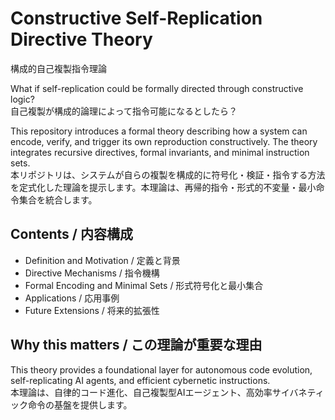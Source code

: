 # Constructive Self-Replication Directive Theory  
構成的自己複製指令理論

What if self-replication could be formally directed through constructive logic?  
自己複製が構成的論理によって指令可能になるとしたら？

This repository introduces a formal theory describing how a system can encode, verify, and trigger its own reproduction constructively. The theory integrates recursive directives, formal invariants, and minimal instruction sets.  
本リポジトリは、システムが自らの複製を構成的に符号化・検証・指令する方法を定式化した理論を提示します。本理論は、再帰的指令・形式的不変量・最小命令集合を統合します。

## Contents / 内容構成

- Definition and Motivation / 定義と背景  
- Directive Mechanisms / 指令機構  
- Formal Encoding and Minimal Sets / 形式符号化と最小集合  
- Applications / 応用事例  
- Future Extensions / 将来的拡張性

## Why this matters / この理論が重要な理由

This theory provides a foundational layer for autonomous code evolution, self-replicating AI agents, and efficient cybernetic instructions.  
本理論は、自律的コード進化、自己複製型AIエージェント、高効率サイバネティック命令の基盤を提供します。
